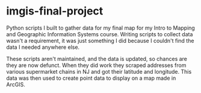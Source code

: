 # imgis-final-project
Python scripts I built to gather data for my final map for my Intro to Mapping and Geographic Information Systems course.
Writing scripts to collect data wasn't a requirement, it was just something I did because I couldn't find the data I needed anywhere else.

These scripts aren't maintained, and the data is updated, so chances are they are now defunct.
When they did work they scraped addresses from various supermarket chains in NJ and got their latitude and longitude.
This data was then used to create point data to display on a map made in ArcGIS.
